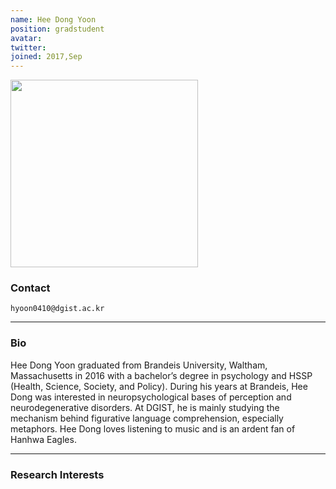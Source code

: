 ```yaml
---
name: Hee Dong Yoon
position: gradstudent
avatar:
twitter:
joined: 2017,Sep
---
```


<img width="300" src="{{site.baseurl}}/images/people/{{page.avatar}}" data-action="zoom">

### Contact

<i class="fa fa-envelope-o"></i>  `hyoon0410@dgist.ac.kr`<br>
<!-- 
<i class="fa fa-building"></i> RIC 1481 <br>
<i class="fa fa-bar-chart"></i> [google scholar](https://scholar.google.com/citations?user=GW6D4ZIAAAAJ&hl=en) <br>
 [ari-benjamin.com](http://ari-benjamin.com)
 -->
<hr>

### Bio

Hee Dong Yoon graduated from Brandeis University, Waltham, Massachusetts in 2016 with a bachelor’s degree in psychology and HSSP (Health, Science, Society, and Policy). During his years at Brandeis, Hee Dong was interested in neuropsychological bases of perception and neurodegenerative disorders. At DGIST, he is mainly studying the mechanism behind figurative language comprehension, especially metaphors.
Hee Dong loves listening to music and is an ardent fan of Hanhwa Eagles.

<hr>

### Research Interests
<!--
What does deep learning have to say about how the brain works? (How does deep learning work?) What is the most fruitful and insightful way to conceptualize the brain?
-->
